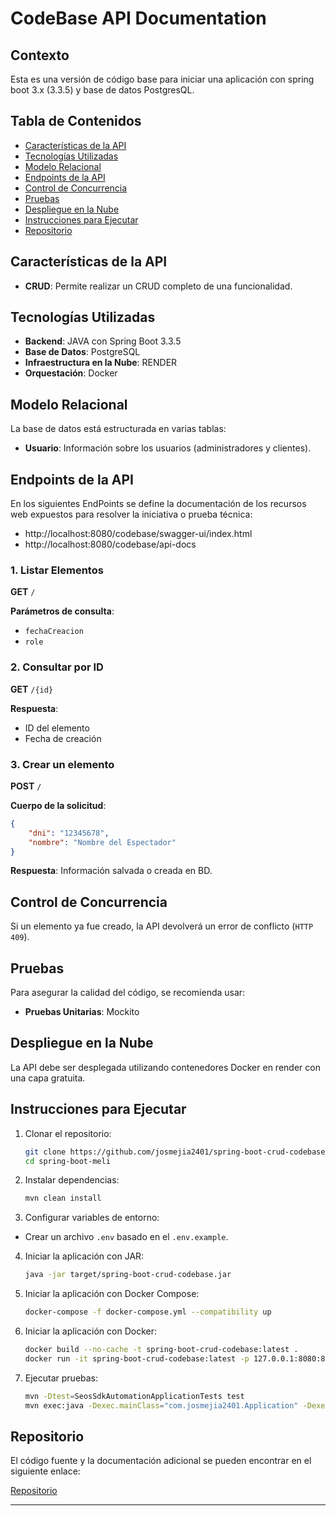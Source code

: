 # CodeBase API Documentation

## Contexto

Esta es una versión de código base para iniciar una aplicación con spring boot 3.x (3.3.5) y base de datos PostgresQL.

## Tabla de Contenidos

- [Características de la API](#características-de-la-api)
- [Tecnologías Utilizadas](#tecnologías-utilizadas)
- [Modelo Relacional](#modelo-relacional)
- [Endpoints de la API](#endpoints-de-la-api)
- [Control de Concurrencia](#control-de-concurrencia)
- [Pruebas](#pruebas)
- [Despliegue en la Nube](#despliegue-en-la-nube)
- [Instrucciones para Ejecutar](#instrucciones-para-ejecutar)
- [Repositorio](#repositorio)

## Características de la API

- **CRUD**: Permite realizar un CRUD completo de una funcionalidad.

## Tecnologías Utilizadas

- **Backend**: JAVA con Spring Boot 3.3.5
- **Base de Datos**: PostgreSQL
- **Infraestructura en la Nube**: RENDER
- **Orquestación**: Docker

## Modelo Relacional

La base de datos está estructurada en varias tablas:

- **Usuario**: Información sobre los usuarios (administradores y clientes).

## Endpoints de la API

En los siguientes EndPoints se define la documentación de los recursos web expuestos para resolver la iniciativa o prueba técnica:

- http://localhost:8080/codebase/swagger-ui/index.html
- http://localhost:8080/codebase/api-docs

### 1. Listar Elementos

**GET** `/`

**Parámetros de consulta**:
- `fechaCreacion`
- `role`

### 2. Consultar por ID

**GET** `/{id}`

**Respuesta**:
- ID del elemento
- Fecha de creación

### 3. Crear un elemento

**POST** `/`

**Cuerpo de la solicitud**:
```json
{
    "dni": "12345678",
    "nombre": "Nombre del Espectador"
}
```

**Respuesta**: Información salvada o creada en BD.

## Control de Concurrencia

Si un elemento ya fue creado, la API devolverá un error de conflicto (`HTTP 409`).

## Pruebas

Para asegurar la calidad del código, se recomienda usar:

- **Pruebas Unitarias**: Mockito

## Despliegue en la Nube

La API debe ser desplegada utilizando contenedores Docker en render con una capa gratuita.

## Instrucciones para Ejecutar

1. Clonar el repositorio:
   ```bash
   git clone https://github.com/josmejia2401/spring-boot-crud-codebase.git
   cd spring-boot-meli
   ```

2. Instalar dependencias:
   ```bash
   mvn clean install
   ```

3. Configurar variables de entorno:
- Crear un archivo `.env` basado en el `.env.example`.

4. Iniciar la aplicación con JAR:
   ```bash
   java -jar target/spring-boot-crud-codebase.jar
   ```

5. Iniciar la aplicación con Docker Compose:
   ```bash
   docker-compose -f docker-compose.yml --compatibility up
   ```

6. Iniciar la aplicación con Docker:
   ```bash
   docker build --no-cache -t spring-boot-crud-codebase:latest . 
   docker run -it spring-boot-crud-codebase:latest -p 127.0.0.1:8080:8080
   ```

7. Ejecutar pruebas:
   ```bash
   mvn -Dtest=SeosSdkAutomationApplicationTests test
   mvn exec:java -Dexec.mainClass="com.josmejia2401.Application" -Dexec.classpathScope=test
   ```

## Repositorio

El código fuente y la documentación adicional se pueden encontrar en el siguiente enlace:

[Repositorio](https://github.com/josmejia2401/spring-boot-crud-codebase.git)

---


